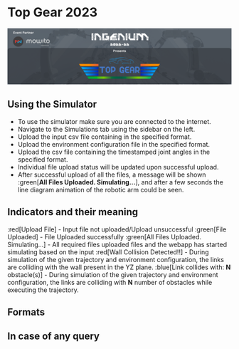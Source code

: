 # Top Gear 2023
![TopGearLogo](/data/full_width.png "title")
## Using the Simulator
* To use the simulator make sure you are connected to the internet.
* Navigate to the Simulations tab using the sidebar on the left.
* Upload the input csv file containing in the specified format.
* Upload the environment configuration file in the specified format.
* Upload the csv file containing the timestamped joint angles in the specified format.
* Individual file upload status will be updated upon successful upload.
* After successful upload of all the files, a message will be shown :green[**All Files Uploaded. Simulating...**], and after a few seconds the line diagram animation of the robotic arm could be seen.


## Indicators and their meaning
:red[Upload File] - Input file not uploaded/Upload unsuccessful
:green[File Uploaded] - File Uploaded successfully
:green[All Files Uploaded. Simulating...] - All required files uploaded files and the webapp has started simulating based on the input
:red[Wall Collision Detected!!] - During simulation of the given trajectory and environment configuration, the links are colliding with the wall present in the YZ plane.
:blue[Link collides with: **N** obstacle(s)] - During simulation of the given trajectory and environment configuration, the links are colliding with **N** number of obstacles while executing the trajectory.

## Formats

## In case of any query